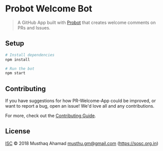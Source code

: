 # Probot Welcome Bot
> A GitHub App built with [Probot](https://github.com/probot/probot) that creates welcome comments on PRs and Issues.

## Setup

```sh
# Install dependencies
npm install

# Run the bot
npm start
```

## Contributing

If you have suggestions for how PR-Welcome-App could be improved, or want to report a bug, open an issue! We'd love all and any contributions.

For more, check out the [Contributing Guide](CONTRIBUTING.md).

## License

[ISC](LICENSE) © 2018 Musthaq Ahamad <musthu.gm@gmail.com> (https://sosc.org.in)
